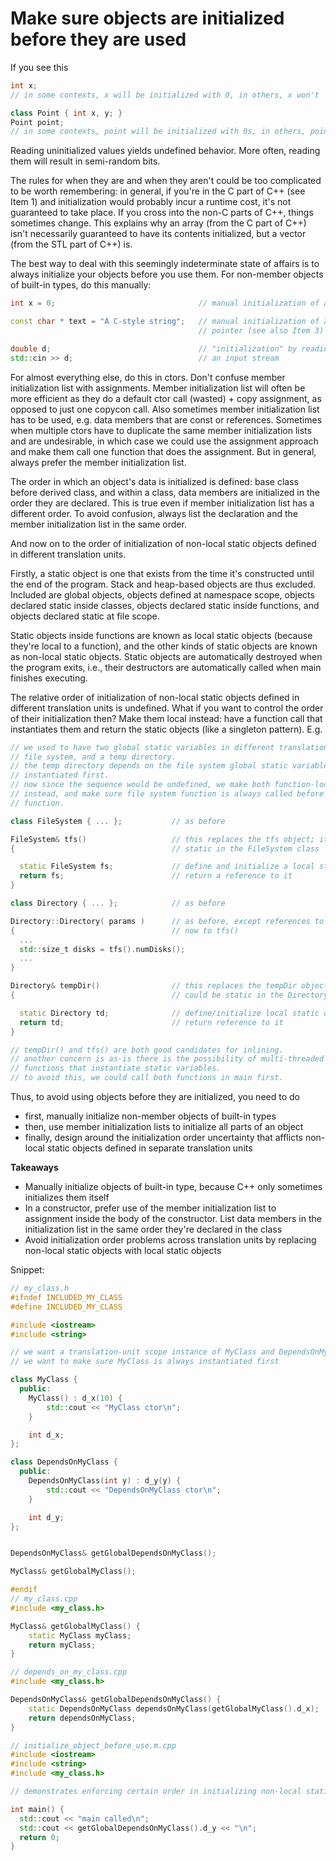 # Make sure objects are initialized before they are used

If you see this
```cpp
int x;
// in some contexts, x will be initialized with 0, in others, x won't

class Point { int x, y; }
Point point;
// in some contexts, point will be initialized with 0s, in others, point won't
```
Reading uninitialized values yields undefined behavior. More often, reading them will result in semi-random bits.

The rules for when they are and when they aren't could be too complicated to be worth remembering: in general, if you're in the C part of C++ (see Item 1) and initialization would probably incur a runtime cost, it's not guaranteed to take place. If you cross into the non-C parts of C++, things sometimes change. This explains why an array (from the C part of C++) isn't necessarily guaranteed to have its contents initialized, but a vector (from the STL part of C++) is.

The best way to deal with this seemingly indeterminate state of affairs is to always initialize your objects before you use them.
For non-member objects of built-in types, do this manually:
```cpp
int x = 0;                                // manual initialization of an int

const char * text = "A C-style string";   // manual initialization of a
                                          // pointer (see also Item 3)

double d;                                 // "initialization" by reading from
std::cin >> d;                            // an input stream
```
For almost everything else, do this in ctors.
Don't confuse member initialization list with assignments.
Member initialization list will often be more efficient as they do a default ctor call (wasted) + copy assignment, as opposed to just one copycon call.
Also sometimes member initialization list has to be used, e.g. data members that are const or references.
Sometimes when multiple ctors have to duplicate the same member initialization lists and are undesirable, in which case we could use the assignment approach and make them call one function that does the assignment. But in general, always prefer the member initialization list.

The order in which an object's data is initialized is defined: base class before derived class, and within a class, data members are initialized in the order they are declared. This is true even if member initialization list has a different order.
To avoid confusion, always list the declaration and the member initialization list in the same order.

And now on to the order of initialization of non-local static objects defined in different translation units.

Firstly, a static object is one that exists from the time it's constructed until the end of the program.
Stack and heap-based objects are thus excluded. Included are global objects, objects defined at namespace scope, objects declared static inside classes, objects declared static inside functions, and objects declared static at file scope.

Static objects inside functions are known as local static objects (because they're local to a function), and the other kinds of static objects are known as non-local static objects. Static objects are automatically destroyed when the program exits, i.e., their destructors are automatically called when main finishes executing.

The relative order of initialization of non-local static objects defined in different translation units is undefined.
What if you want to control the order of their initialization then? Make them local instead: have a function call that instantiates them and return the static objects (like a singleton pattern). E.g.
```cpp
// we used to have two global static variables in different translation units:
// file system, and a temp directory.
// the temp directory depends on the file system global static variable being
// instantiated first.
// now since the sequence would be undefined, we make both function-local static
// instead, and make sure file system function is always called before temp directory
// function.  

class FileSystem { ... };           // as before

FileSystem& tfs()                   // this replaces the tfs object; it could be
{                                   // static in the FileSystem class

  static FileSystem fs;             // define and initialize a local static object
  return fs;                        // return a reference to it
}

class Directory { ... };            // as before

Directory::Directory( params )      // as before, except references to tfs are
{                                   // now to tfs()
  ...
  std::size_t disks = tfs().numDisks();
  ...
}

Directory& tempDir()                // this replaces the tempDir object; it
{                                   // could be static in the Directory class

  static Directory td;              // define/initialize local static object
  return td;                        // return reference to it
}

// tempDir() and tfs() are both good candidates for inlining.
// another concern is as-is there is the possibility of multi-threaded call on
// functions that instantiate static variables.
// to avoid this, we could call both functions in main first.
```

Thus, to avoid using objects before they are initialized, you need to do
* first, manually initialize non-member objects of built-in types
* then, use member initialization lists to initialize all parts of an object
* finally, design around the initialization order uncertainty that afflicts non-local static objects defined in separate translation units

**Takeaways**
* Manually initialize objects of built-in type, because C++ only sometimes initializes them itself
* In a constructor, prefer use of the member initialization list to assignment inside the body of the constructor. List data members in the initialization list in the same order they're declared in the class
* Avoid initialization order problems across translation units by replacing non-local static objects with local static objects

Snippet:
```cpp
// my_class.h
#ifndef INCLUDED_MY_CLASS
#define INCLUDED_MY_CLASS

#include <iostream>
#include <string>

// we want a translation-unit scope instance of MyClass and DependsOnMyClass, and 
// we want to make sure MyClass is always instantiated first

class MyClass {
  public:
    MyClass() : d_x(10) {
        std::cout << "MyClass ctor\n";
    }

    int d_x;
};

class DependsOnMyClass {
  public:
    DependsOnMyClass(int y) : d_y(y) {
        std::cout << "DependsOnMyClass ctor\n";
    }

    int d_y;
};


DependsOnMyClass& getGlobalDependsOnMyClass();

MyClass& getGlobalMyClass();

#endif
// my_class.cpp
#include <my_class.h>

MyClass& getGlobalMyClass() {
    static MyClass myClass;
    return myClass;
}

// depends_on_my_class.cpp
#include <my_class.h>

DependsOnMyClass& getGlobalDependsOnMyClass() {
    static DependsOnMyClass dependsOnMyClass(getGlobalMyClass().d_x);
    return dependsOnMyClass;
}

// initialize_object_before_use.m.cpp
#include <iostream>
#include <string>
#include <my_class.h>

// demonstrates enforcing certain order in initializing non-local static variables in different translation units

int main() {
  std::cout << "main called\n";
  std::cout << getGlobalDependsOnMyClass().d_y << "\n";
  return 0;
}

```
